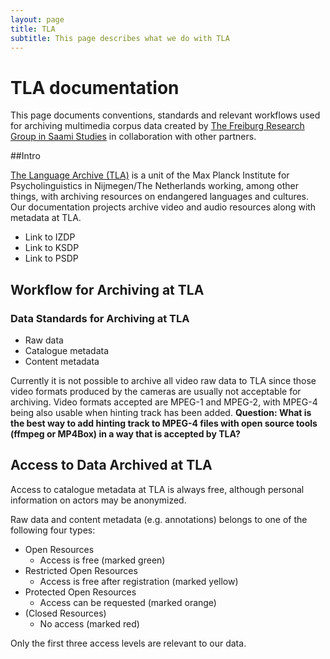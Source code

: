 ```yaml
---
layout: page
title: TLA
subtitle: This page describes what we do with TLA
---
```


# TLA documentation

This page documents conventions, standards and relevant workflows used for archiving multimedia corpus data created by [The Freiburg Research Group in Saami Studies](http://www.skandinavistik.uni-freiburg.de/institut/forschung/forschungsprojekte/saami) in collaboration with other partners.

##Intro

[The Language Archive (TLA)](http://tla.mpi.nl) is a unit of the Max Planck Institute for Psycholinguistics in Nijmegen/The Netherlands working, among other things, with archiving resources on endangered languages and cultures. Our documentation projects archive video and audio resources along with metadata at TLA. 

- Link to IZDP
- Link to KSDP
- Link to PSDP

## Workflow for Archiving at TLA

### Data Standards for Archiving at TLA

- Raw data
- Catalogue metadata
- Content metadata

Currently it is not possible to archive all video raw data to TLA since those video formats produced by the cameras are usually not acceptable for archiving. Video formats accepted are MPEG-1 and MPEG-2, with MPEG-4 being also usable when hinting track has been added. **Question: What is the best way to add hinting track to MPEG-4 files with open source tools (ffmpeg or MP4Box) in a way that is accepted by TLA?**

## Access to Data Archived at TLA

Access to catalogue metadata at TLA is always free, although personal information on actors may be anonymized.

Raw data and content metadata (e.g. annotations) belongs to one of the following four types:

- Open Resources
    - Access is free (marked green)
- Restricted Open Resources
    - Access is free after registration (marked yellow)
- Protected Open Resources
    - Access can be requested (marked orange)
- (Closed Resources)
    - No access (marked red)

Only the first three access levels are relevant to our data.
